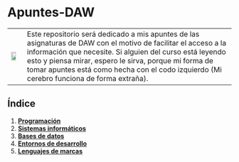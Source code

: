 # Apuntes-DAW

<div align=center>
  <table>
    <tr>
      <td><img src="https://steamuserimages-a.akamaihd.net/ugc/937214408388646993/4CCC1B4F19380BB595C9FE61DBCA86B6CE112092/?imw=5000&imh=5000&ima=fit&impolicy=Letterbox&imcolor=%23000000&letterbox=false" style="width: 75%;" align=center/></td>
      <td>Este repositorio será dedicado a mis apuntes de las asignaturas de DAW con el motivo de facilitar el acceso a la información que necesite. 
Si alguien del curso está leyendo esto y piensa mirar, espero le sirva, porque mi forma de tomar apuntes está como hecha con el codo izquierdo (Mi cerebro funciona de forma extraña).</td>
    </tr>
  </table>
</div>

<div align=justify>

## Índice
  1. [__Programación__](PRO/README.md)
  2. [__Sistemas informáticos__](SSF/README.md)
  3. [__Bases de datos__](BAE/README.md)
  4. [__Entornos de desarrollo__](ETS/README.md)
  5. [__Lenguajes de marcas__](LND/README.md)
     
</div>
